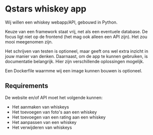 # Qstars whiskey app

Wij willen een whiskey webapp/API, gebouwd in Python.

Keuze van een framework staat vrij, net als een eventuele database.
De focus ligt niet op de frontend (het mag ook alleen een API zijn). Het zou mooi meegenomen zijn.

Het schrijven van testen is optioneel, maar geeft ons wel extra inzicht in jouw manier van denken.
Daarnaast, om de app te kunnen gebruiken, is documentatie belangrijk. Hier zijn verschillende oplossingen mogelijk.

Een Dockerfile waarmme wij een image kunnen bouwen is optioneel.

## Requirements
De website en/of API moet het volgende kunnen:
* Het aanmaken van whiskeys
* Het toevoegen van foto's aan een whiskey
* Het toevoegen van een rating aan een whiskey
* Het aanpassen van een whiskey
* Het verwijderen van whiskeys
